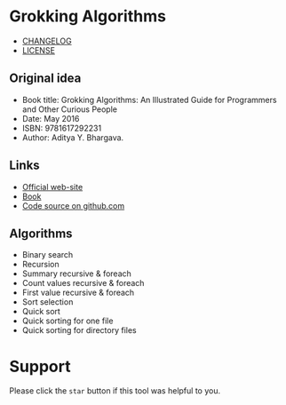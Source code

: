 # Grokking Algorithms

- [CHANGELOG](CHANGELOG.md)
- [LICENSE](LICENSE.md)

## Original idea
- Book title: Grokking Algorithms: An Illustrated Guide for Programmers and Other Curious People
- Date: May 2016
- ISBN: 9781617292231
- Author: Aditya Y. Bhargava.

## Links
- [Official web-site](http://adit.io/)
- [Book](https://www.manning.com/books/grokking-algorithms)
- [Code source on github.com](https://github.com/egonschiele/grokking_algorithms)

## Algorithms
- Binary search
- Recursion
- Summary recursive & foreach
- Count values recursive & foreach
- First value recursive & foreach
- Sort selection
- Quick sort
- Quick sorting for one file
- Quick sorting for directory files

# Support
Please click the `star` button if this tool was helpful to you.
